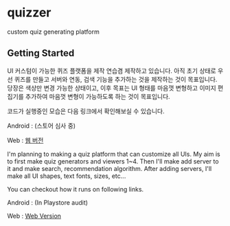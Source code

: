 # quizzer

custom quiz generating platform

## Getting Started

UI 커스텀이 가능한 퀴즈 플랫폼을 제작 연습겸 제작하고 있습니다.
아직 초기 상태로 우선 퀴즈를 만들고 서버와 연동, 검색 기능을 추가하는 것을 제작하는 것이 목표입니다.
당장은 색상만 변경 가능한 상태이고, 이후 목표는 UI 형태를 마음껏 변형하고 이미지 편집기를 추가하여 마음껏 변형이 가능하도록 하는 것이 목표입니다.

코드가 실행중인 모습은 다음 링크에서 확인해보실 수 있습니다.

Android : (스토어 심사 중)

Web : [웹 버전](quizzer.co.kr)

I'm planning to making a quiz platform that can customize all UIs.
My aim is to first make quiz generators and viewers 1~4. Then I'll make add server to it and make search, recommendation algorithm.
After adding servers, I'll make all UI shapes, text fonts, sizes, etc...

You can checkout how it runs on following links.

Android : (In Playstore audit)

Web : [Web Version](quizzer.co.kr)
